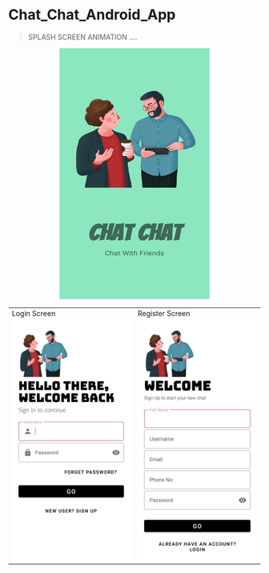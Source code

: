 # Chat_Chat_Android_App
> SPLASH SCREEN ANIMATION ....

<p align = "center">
  <img src="ScreenShots/13.jpeg" width="300" height="500" />
</p>

<table>
  <tr>
    <td>Login Screen</td>
     <td>Register Screen</td>
  </tr>
  <tr>
    <td><img src="ScreenShots/12.jpeg" width=270 height=480></td>
    <td><img src="ScreenShots/11.jpeg" width=270 height=480></td>
  </tr>
 </table>
